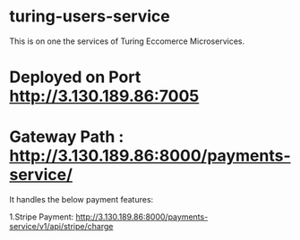 # turing-users-service

This is on one the services of Turing Eccomerce Microservices. 

# Deployed on Port http://3.130.189.86:7005

# Gateway Path :  http://3.130.189.86:8000/payments-service/ 

It handles the below payment features:

1.Stripe Payment: http://3.130.189.86:8000/payments-service/v1/api/stripe/charge

